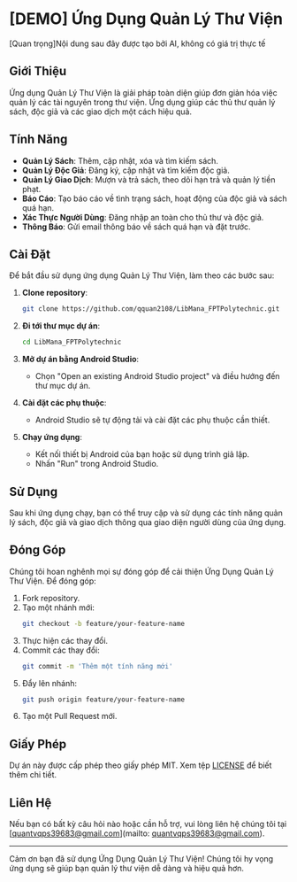 # [DEMO] Ứng Dụng Quản Lý Thư Viện
[Quan trọng]Nội dung sau đây được tạo bởi AI, không có giá trị thực tế
## Giới Thiệu
Ứng dụng Quản Lý Thư Viện là giải pháp toàn diện giúp đơn giản hóa việc quản lý các tài nguyên trong thư viện. Ứng dụng giúp các thủ thư quản lý sách, độc giả và các giao dịch một cách hiệu quả.

## Tính Năng
- **Quản Lý Sách**: Thêm, cập nhật, xóa và tìm kiếm sách.
- **Quản Lý Độc Giả**: Đăng ký, cập nhật và tìm kiếm độc giả.
- **Quản Lý Giao Dịch**: Mượn và trả sách, theo dõi hạn trả và quản lý tiền phạt.
- **Báo Cáo**: Tạo báo cáo về tình trạng sách, hoạt động của độc giả và sách quá hạn.
- **Xác Thực Người Dùng**: Đăng nhập an toàn cho thủ thư và độc giả.
- **Thông Báo**: Gửi email thông báo về sách quá hạn và đặt trước.

## Cài Đặt
Để bắt đầu sử dụng ứng dụng Quản Lý Thư Viện, làm theo các bước sau:

1. **Clone repository**:
    ```bash
    git clone https://github.com/qquan2108/LibMana_FPTPolytechnic.git
    ```
2. **Đi tới thư mục dự án**:
    ```bash
    cd LibMana_FPTPolytechnic
    ```
3. **Mở dự án bằng Android Studio**:
    - Chọn "Open an existing Android Studio project" và điều hướng đến thư mục dự án.

4. **Cài đặt các phụ thuộc**:
    - Android Studio sẽ tự động tải và cài đặt các phụ thuộc cần thiết.

5. **Chạy ứng dụng**:
    - Kết nối thiết bị Android của bạn hoặc sử dụng trình giả lập.
    - Nhấn "Run" trong Android Studio.

## Sử Dụng
Sau khi ứng dụng chạy, bạn có thể truy cập và sử dụng các tính năng quản lý sách, độc giả và giao dịch thông qua giao diện người dùng của ứng dụng.

## Đóng Góp
Chúng tôi hoan nghênh mọi sự đóng góp để cải thiện Ứng Dụng Quản Lý Thư Viện. Để đóng góp:

1. Fork repository.
2. Tạo một nhánh mới:
    ```bash
    git checkout -b feature/your-feature-name
    ```
3. Thực hiện các thay đổi.
4. Commit các thay đổi:
    ```bash
    git commit -m 'Thêm một tính năng mới'
    ```
5. Đẩy lên nhánh:
    ```bash
    git push origin feature/your-feature-name
    ```
6. Tạo một Pull Request mới.

## Giấy Phép
Dự án này được cấp phép theo giấy phép MIT. Xem tệp [LICENSE](LICENSE) để biết thêm chi tiết.

## Liên Hệ
Nếu bạn có bất kỳ câu hỏi nào hoặc cần hỗ trợ, vui lòng liên hệ chúng tôi tại [quantvqps39683@gmail.com](mailto: quantvqps39683@gmail.com).

---

Cảm ơn bạn đã sử dụng Ứng Dụng Quản Lý Thư Viện! Chúng tôi hy vọng ứng dụng sẽ giúp bạn quản lý thư viện dễ dàng và hiệu quả hơn.
